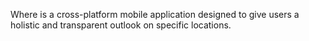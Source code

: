 Where is a cross-platform mobile application designed to give users a holistic and transparent outlook on specific locations.

